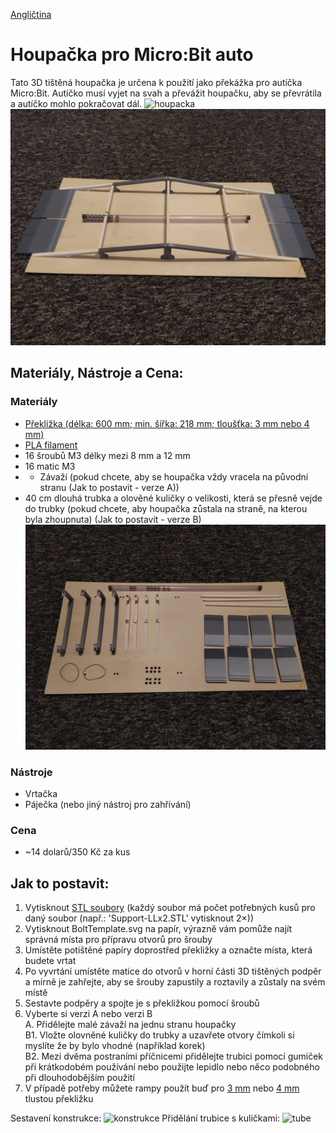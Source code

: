 [Angličtina](README.md)

# Houpačka pro Micro:Bit auto
Tato 3D tištěná houpačka je určena k použití jako překážka pro autíčka Micro:Bit. Autíčko musí vyjet na svah a převážit houpačku, aby se převrátila a autíčko mohlo pokračovat dál.
![houpacka](images/above-tilted.jpg)
![houpacka](images/upsidedown-angled.jpg)

## Materiály, Nástroje a Cena:
### Materiály
- [Překližka (délka: 600 mm; min. šířka: 218 mm; tloušťka: 3 mm nebo 4 mm)](https://www.bauhaus.cz/preklizka-22390413)
- [PLA filament](https://www.aliexpress.com/item/4000114755159.html?spm=a2g0o.productlist.main.17.2e0466f00sQgdl&algo_pvid=ac7817f2-3742-4b51-82fc-4d611a10a58c&algo_exp_id=ac7817f2-3742-4b51-82fc-4d611a10a58c-8&pdp_npi=3%40dis%21USD%2162.91%2137.52%21%21%21%21%21%402100bb6416860029785611094d077e%2112000023989298655%21sea%21CZ%210&curPageLogUid=7ShHP0O5lwcL)
- 16 šroubů M3 délky mezi 8 mm a 12 mm
- 16 matic M3
- - Závaží (pokud chcete, aby se houpačka vždy vracela na původní stranu (Jak to postavit - verze A))
- 40 cm dlouhá trubka a olověné kuličky o velikosti, která se přesně vejde do trubky (pokud chcete, aby houpačka zůstala na straně, na kterou byla zhoupnuta) (Jak to postavit - verze B)
![rozebrano](images/dissasambled.jpg)
### Nástroje
- Vrtačka
- Páječka (nebo jiný nástroj pro zahřívání)
### Cena
- ~14 dolarů/350 Kč za kus

## Jak to postavit:

1. Vytisknout [STL soubory](STL_files) (každý soubor má počet potřebných kusů pro daný soubor (např.: 'Support-LLx2.STL' vytisknout 2×))
2. Vytisknout BoltTemplate.svg na papír, výrazně vám pomůže najít správná místa pro přípravu otvorů pro šrouby
3. Umístěte potištěné papíry doprostřed překližky a označte místa, která budete vrtat
4. Po vyvrtání umístěte matice do otvorů v horní části 3D tištěných podpěr a mírně je zahřejte, aby se šrouby zapustily a roztavily a zůstaly na svém místě
5. Sestavte podpěry a spojte je s překližkou pomocí šroubů
6. Vyberte si verzi A nebo verzi B</br>
A. Přidělejte malé závaží na jednu stranu houpačky</br>
B1. Vložte olovněné kuličky do trubky a uzavřete otvory čímkoli si myslíte že by bylo vhodné (například korek)</br>
B2. Mezi dvěma postraními příčnicemi přidělejte trubici pomocí gumiček při krátkodobém používání nebo použijte lepidlo nebo něco podobného při dlouhodobějším použití
7. V případě potřeby můžete rampy použít buď pro [3 mm](STL_files/3mm-ramp.STL) nebo [4 mm](STL_files/4mm-ramp.STL) tlustou překližku

Sestavení konstrukce:
![konstrukce](images/supports.gif)
Přidělání trubice s kuličkami:
![tube](images/tube.gif)
